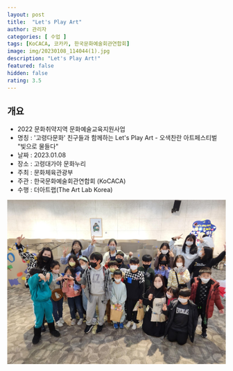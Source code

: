 ```yaml
---
layout: post
title:  "Let's Play Art"
author: 관리자
categories: [ 수업 ]
tags: [KoCACA, 코카카, 한국문화예술회관연합회]
image: img/20230108_114044(1).jpg
description: "Let's Play Art!"
featured: false
hidden: false
rating: 3.5
---
```


## 개요
* 2022 문화취약지역 문화예술교육지원사업
* 명칭 : '고령다문화' 친구들과 함께하는 Let's Play Art - 오색찬란 아트페스티벌 "빛으로 물들다"
* 날짜 : 2023.01.08
* 장소 : 고령대가야 문화누리
* 주최 : 문화체육관광부
* 주관 : 한국문화예술회관연합회 (KoCACA)
* 수행 : 더아트랩(The Art Lab Korea)

![단체사진](img/20230108_113912.jpg)
